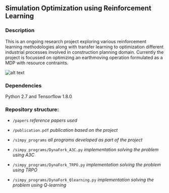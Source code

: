 ## Simulation Optimization using Reinforcement Learning

### Description
This is an ongoing research project exploring various reinforcement learning methodologies along with transfer learning to optimization different industrial processes involved in construction planning domain. Currently the project is focussed on optimizing an earthmoving operation formulated as a MDP with resource contraints.

![alt text](https://www.overleaf.com/project/5be3d636cbffe144da842ee3/file/5be3d637cbffe144da842ee9)


### Dependencies 
Python 2.7 and Tensorflow 1.8.0

### Repository structure:

- `/papers`                                 *reference papers used*

- `/publication.pdf`                        *publication based on the project*

- `/simpy_programs`                         *all programs developed as part of the project*

- `/simpy_programs/DynaFork_A3C.py`         *implementation solving the problem using A3C*

- `/simpy_programs/DynaFork_TRPO.py`        *implementation solving the problem using TRPO*

- `/simpy_programs/DynaFork_Qlearning.py`   *implementation solving the problem using Q-learning*
